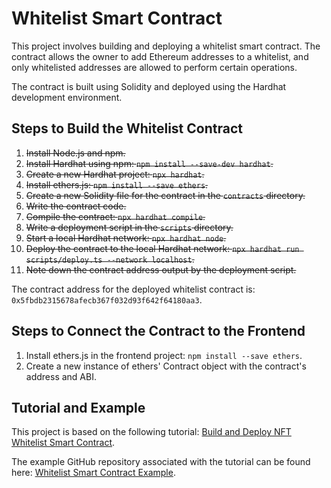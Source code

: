 # Whitelist Smart Contract

This project involves building and deploying a whitelist smart contract. The contract allows the owner to add Ethereum addresses to a whitelist, and only whitelisted addresses are allowed to perform certain operations.

The contract is built using Solidity and deployed using the Hardhat development environment.

## Steps to Build the Whitelist Contract

1. ~~Install Node.js and npm.~~
2. ~~Install Hardhat using npm: `npm install --save-dev hardhat`.~~
3. ~~Create a new Hardhat project: `npx hardhat`.~~
4. ~~Install ethers.js: `npm install --save ethers`.~~
5. ~~Create a new Solidity file for the contract in the `contracts` directory.~~
6. ~~Write the contract code.~~
7. ~~Compile the contract: `npx hardhat compile`.~~
8. ~~Write a deployment script in the `scripts` directory.~~
9. ~~Start a local Hardhat network: `npx hardhat node`.~~
10. ~~Deploy the contract to the local Hardhat network: `npx hardhat run scripts/deploy.ts --network localhost`.~~
11. ~~Note down the contract address output by the deployment script.~~

The contract address for the deployed whitelist contract is: `0x5fbdb2315678afecb367f032d93f642f64180aa3`.

## Steps to Connect the Contract to the Frontend

1. Install ethers.js in the frontend project: `npm install --save ethers`.
2. Create a new instance of ethers' Contract object with the contract's address and ABI.

## Tutorial and Example

This project is based on the following tutorial: [Build and Deploy NFT Whitelist Smart Contract](https://web3.hashnode.com/build-and-deploy-nft-whitelist-smart-contract).

The example GitHub repository associated with the tutorial can be found here: [Whitelist Smart Contract Example](https://github.com/Olanetsoft/whitelist-smart-contract).
